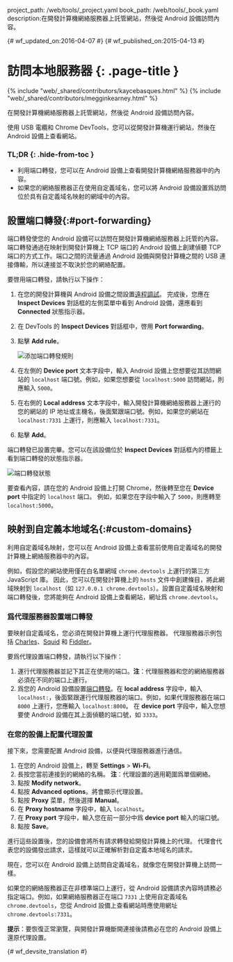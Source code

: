 project_path: /web/tools/_project.yaml
book_path: /web/tools/_book.yaml
description:在開發計算機網絡服務器上託管網站，然後從 Android 設備訪問內容。

{# wf_updated_on:2016-04-07 #}
{# wf_published_on:2015-04-13 #}

# 訪問本地服務器 {: .page-title }

{% include "web/_shared/contributors/kaycebasques.html" %}
{% include "web/_shared/contributors/megginkearney.html" %}

在開發計算機網絡服務器上託管網站，然後從 Android 設備訪問內容。


使用 USB 電纜和 Chrome DevTools，您可以從開發計算機運行網站，然後在 Android 設備上查看網站。
 


### TL;DR {: .hide-from-toc }
- 利用端口轉發，您可以在 Android 設備上查看開發計算機網絡服務器中的內容。
- 如果您的網絡服務器正在使用自定義域名，您可以將 Android 設備設置爲訪問位於具有自定義域名映射的網域中的內容。


## 設置端口轉發{:#port-forwarding}

端口轉發使您的 Android 設備可以訪問在開發計算機網絡服務器上託管的內容。
端口轉發通過在映射到開發計算機上 TCP 端口的 Android 設備上創建偵聽 TCP 端口的方式工作。端口之間的流量通過 Android 設備與開發計算機之間的 USB 連接傳輸，所以連接並不取決於您的網絡配置。



要啓用端口轉發，請執行以下操作：

1. 在您的開發計算機與 Android 設備之間設置[遠程調試](.)。
完成後，您應在 **Inspect Devices** 對話框的左側菜單中看到 Android 設備，還應看到 **Connected** 狀態指示器。


1. 在 DevTools 的 **Inspect Devices** 對話框中，啓用 **Port forwarding**。
1. 點擊 **Add rule**。

   ![添加端口轉發規則](imgs/add-rule.png)
1. 在左側的 **Device port** 文本字段中，輸入 Android 設備上您想要從其訪問網站的 `localhost` 端口號。例如，如果您想要從 `localhost:5000` 訪問網站，則應輸入 `5000`。
1. 在右側的 **Local address** 文本字段中，輸入開發計算機網絡服務器上運行的您的網站的 IP 地址或主機名，後面緊跟端口號。例如，如果您的網站在 `localhost:7331` 上運行，則應輸入 `localhost:7331`。

1. 點擊 **Add**。

端口轉發已設置完畢。您可以在該設備位於 **Inspect Devices** 對話框內的標籤上看到端口轉發的狀態指示器。


![端口轉發狀態](imgs/port-forwarding-status.png)

要查看內容，請在您的 Android 設備上打開 Chrome，然後轉至您在 **Device port** 中指定的 `localhost` 端口。
例如，如果您在字段中輸入了 `5000`，則應轉至 `localhost:5000`。

 

## 映射到自定義本地域名{:#custom-domains}

利用自定義域名映射，您可以在 Android 設備上查看當前使用自定義域名的開發計算機上網絡服務器中的內容。


例如，假設您的網站使用僅在白名單網域 `chrome.devtools` 上運行的第三方 JavaScript 庫。
因此，您可以在開發計算機上的 `hosts` 文件中創建條目，將此網域映射到 `localhost`（如 `127.0.0.1 chrome.devtools`）。設置自定義域名映射和端口轉發後，您將能夠在 Android 設備上查看網站，網址爲 `chrome.devtools`。

 

### 爲代理服務器設置端口轉發

要映射自定義域名，您必須在開發計算機上運行代理服務器。
代理服務器示例包括 [Charles][charles]、[Squid][squid] 和 [Fiddler][fiddler]。


要爲代理設置端口轉發，請執行以下操作：

1. 運行代理服務器並記下其正在使用的端口。**注**：代理服務器和您的網絡服務器必須在不同的端口上運行。
1. 爲您的 Android 設備設置[端口轉發](#port-forwarding)。在 **local address** 字段中，輸入 `localhost:`，後面緊跟運行代理服務器的端口。例如，如果代理服務器在端口 `8000` 上運行，您應輸入 `localhost:8000`。
在 **device port** 字段中，輸入您想要使 Android 設備在其上面偵聽的端口號，如 `3333`。


[charles]: http://www.charlesproxy.com/
[squid]: http://www.squid-cache.org/
[fiddler]: http://www.telerik.com/fiddler

### 在您的設備上配置代理設置

接下來，您需要配置 Android 設備，以便與代理服務器進行通信。
 

1. 在您的 Android 設備上，轉至 **Settings** > **Wi-Fi**。
1. 長按您當前連接到的網絡的名稱。
   **注**：代理設置的適用範圍爲單個網絡。
3. 點按 **Modify network**。
4. 點按 **Advanced options**。將會顯示代理設置。
5. 點按 **Proxy** 菜單，然後選擇 **Manual**。
6. 在 **Proxy hostname** 字段中，輸入 `localhost`。
7. 在 **Proxy port** 字段中，輸入您在前一部分中爲 **device port** 輸入的端口號。
8. 點按 **Save**。

進行這些設置後，您的設備會將所有請求轉發給開發計算機上的代理。
代理會代表您的設備發出請求，這樣就可以正確解析對自定義本地域名的請求。


現在，您可以在 Android 設備上訪問自定義域名，就像您在開發計算機上訪問一樣。
 

如果您的網絡服務器正在非標準端口上運行，從 Android 設備請求內容時請務必指定端口。例如，如果網絡服務器正在端口 `7331` 上使用自定義域名 `chrome.devtools`，您從 Android 設備上查看網站時應使用網址 `chrome.devtools:7331`。

 

**提示**：要恢復正常瀏覽，與開發計算機斷開連接後請務必在您的 Android 設備上還原代理設置。



{# wf_devsite_translation #}
